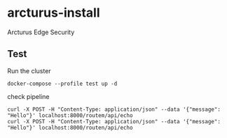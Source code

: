# arcturus-install
Arcturus Edge Security

## Test
Run the cluster
```
docker-compose --profile test up -d
```

check pipeline
```
curl -X POST -H "Content-Type: application/json" --data '{"message": "Hello"}' localhost:8000/routem/api/echo
curl -X POST -H "Content-Type: application/json" --data '{"message": "Hello"}' localhost:8000/routen/api/echo
```
